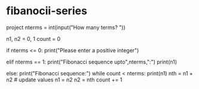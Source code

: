 # fibanocii-series
project
nterms = int(input("How many terms? "))

n1, n2 = 0, 1
count = 0

if nterms <= 0:
   print("Please enter a positive integer")

elif nterms == 1:
   print("Fibonacci sequence upto",nterms,":")
   print(n1)

else:
   print("Fibonacci sequence:")
   while count < nterms:
       print(n1)
       nth = n1 + n2
       # update values
       n1 = n2
       n2 = nth
       count += 1
